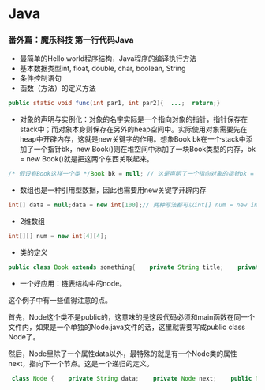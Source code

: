 # Java

### 番外篇：魔乐科技 第一行代码Java

* 最简单的Hello world程序结构，Java程序的编译执行方法
* 基本数据类型int, float, double, char, boolean, String
* 条件控制语句
* 函数（方法）的定义方法

```java
public static void func(int par1, int par2){  ...;  return;}
```

* 对象的声明与实例化：对象的名字实际是一个指向对象的指针，指针保存在stack中；而对象本身则保存在另外的heap空间中。实际使用对象需要先在heap中开辟内存，这就是new关键字的作用。想象Book bk在一个stack中添加了一个指针bk，new Book\(\)则在堆空间中添加了一块Book类型的内存，bk = new Book\(\)就是把这两个东西关联起来。

```java
/* 假设有Book这样一个类 */Book bk = null; // 这是声明了一个指向对象的指针bk = new Book(); // new语句用来为对象开辟内存空间Book bk = new Book(); // 指针与对象之间建立关联
```

* 数组也是一种引用型数据，因此也需要用new关键字开辟内存

```java
int[] data = null;data = new int[100];// 两种写法都可以int[] num = new int[4];int num[] = new int[4];int num[] = new int[4]{1,2,3,4};
```

* 2维数组

```java
int[][] num = new int[4][4];
```

* 类的定义

```java
public class Book extends something{    private String title;    private double price;        // 构造方法，与类名同名，不需要返回值类型！    public Book(String title, double price)    {        // 用this表示等式左边是对象的属性，而不是参数        this.title = title;        this.price = price;    }}
```

* 一个好应用：链表结构中的node。

这个例子中有一些值得注意的点。

首先，Node这个类不是public的，这意味的是这段代码必须和main函数在同一个文件内，如果是一个单独的Node.java文件的话，这里就需要写成public class Node了。

然后，Node里除了一个属性data以外，最特殊的就是有一个Node类的属性next，指向下一个节点。这是一个递归的定义。

```java
 class Node {    private String data;    private Node next;    public Node(){}    public Node(String data)    {        this.data = data;    }    public void setData(String data)    {        this.data = data;    }    public void setNext(Node next)    {        this.next = next;    }    public String getData()    {        return this.data;    }    public Node getNext()    {        return this.next;    }    public void addNode(String data)    {        if(this.next == null){            Node next = new Node();            this.next = next;            next.setData(data);        }        else{            this.next.addNode(data);        }    }}
```

